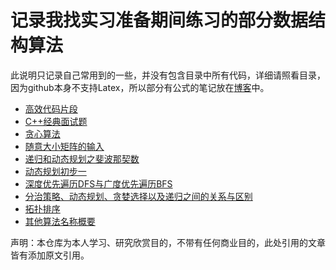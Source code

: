 # 记录我找实习准备期间练习的部分数据结构算法

此说明只记录自己常用到的一些，并没有包含目录中所有代码，详细请照看目录，因为github本身不支持Latex，所以部分有公式的笔记放在[博客](http://petersansan.top/)中。


- [高效代码片段](./高效代码函数/ex.md)
- [C++经典面试题](./常见面试题/cpp.md)
- [贪心算法](./算法/贪心算法/贪心.md)
- [随意大小矩阵的输入](./高效代码函数/matric.md)
- [递归和动态规划之斐波那契数](http://petersansan.top/2017/04/12/%E6%96%90%E6%B3%A2%E9%82%A3%E5%A5%91%E6%95%B0%E6%9C%80%E4%BC%98%E8%A7%A3%E6%B3%95/)
- [动态规划初步一](./算法/动态规划/dt.md)
- [深度优先遍历DFS与广度优先遍历BFS](./算法/深度优先与广度优先/fs.md)
- [分治策略、动态规划、贪婪选择以及递归之间的关系与区别](./算法/动态规划/dif.md)
- [拓扑排序](./算法/拓扑排序/aov.md)
- [其他算法名称概要](./算法/other/other.md)




声明：本仓库为本人学习、研究欣赏目的，不带有任何商业目的，此处引用的文章皆有添加原文引用。